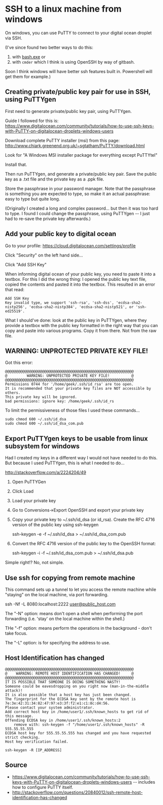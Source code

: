 ﻿# SSH to a linux machine from windows

On windows, you can use PuTTY to connect to your digital ocean droplet via SSH.

(I've since found two better ways to do this:
   1. with [bash.exe](../windows/bash_on_windows.md) or
   2. with `cmder` which I think is using OpenSSH by way of gitbash.

Soon I think windows will have better ssh features built in. Powershell will get them for example.)

## Creating private/public key pair for use in SSH, using PuTTYgen

First need to generate private/public key pair, using PuTTYgen.

Guide I followed for this is: <https://www.digitalocean.com/community/tutorials/how-to-use-ssh-keys-with-PuTTY-on-digitalocean-droplets-windows-users>

Download complete PuTTY installer (msi) from this page: <http://www.chiark.greenend.org.uk/~sgtatham/PuTTY/download.html>

Look for "A Windows MSI installer package for everything except PuTTYtel"

Install that.

Then run PuTTYgen, and generate a private/public key pair. Save the public key as a .txt file and the private key as a .ppk file.

Store the passphrase in your password manager. Note that the passphrase is something you are expected to type, so make it an actual passphrase: easy to type but quite long.

(Originally I created a long and complex password... but then it was too hard to type. I found I could change the passphrase, using PuTTYgen -- I just had to re-save the private key afterwards.)

## Add your public key to digital ocean

Go to your profile: https://cloud.digitalocean.com/settings/profile

Click "Security" on the left hand side...

Click "Add SSH Key"

When informing digital ocean of your public key, you need to paste it into a textbox. For this I did the wrong thing: I opened the public key text file, copied the contents and pasted it into the textbox. This resulted in an error that read:

    Add SSH Key
    Key invalid type, we support 'ssh-rsa', 'ssh-dss', 'ecdsa-sha2-nistp256', 'ecdsa-sha2-nistp384', 'ecdsa-sha2-nistp521', or 'ssh-ed25519'.

What I should've done: look at the public key in PuTTYgen, where they provide a textbox with the public key formatted in the right way that you can copy and paste into various programs. Copy it from there. Not from the raw file.

## WARNING: UNPROTECTED PRIVATE KEY FILE!

Got this error:

    @@@@@@@@@@@@@@@@@@@@@@@@@@@@@@@@@@@@@@@@@@@@@@@@@@@@@@@@@@@
    @         WARNING: UNPROTECTED PRIVATE KEY FILE!          @
    @@@@@@@@@@@@@@@@@@@@@@@@@@@@@@@@@@@@@@@@@@@@@@@@@@@@@@@@@@@
    Permissions 0744 for '/home/geek/.ssh/id_rsa' are too open.
    It is recommended that your private key files are NOT accessible by others.
    This private key will be ignored.
    bad permissions: ignore key: /home/geek/.ssh/id_rs

To limit the permissiveness of those files I used these commands...

    sudo chmod 600 ~/.ssh/id_dsa
    sudo chmod 600 ~/.ssh/id_dsa_com.pub

## Export PuTTYgen keys to be usable from linux subsystem for windows

Had I created my keys in a different way I would not have needed to do this. But because I used PuTTYgen, this is what I needed to do...

<http://stackoverflow.com/a/2224204/49>

1. Open PuTTYGen
2. Click Load
3. Load your private key
4. Go to Conversions->Export OpenSSH and export your private key
5. Copy your private key to ~/.ssh/id_dsa (or id_rsa).
Create the RFC 4716 version of the public key using  ssh-keygen

    ssh-keygen -e -f ~/.ssh/id_dsa > ~/.ssh/id_dsa_com.pub

6. Convert the RFC 4716 version of the public key to the OpenSSH format:

    ssh-keygen -i -f ~/.ssh/id_dsa_com.pub > ~/.ssh/id_dsa.pub

Simple right!? No, not simple.

## Use ssh for copying from remote machine

This command sets up a tunnel to let you access the remote machine while "staying" on the local machine, via port forwarding.

   ssh -Nf -L 8080:localhost:2222 user@public_host.com

The "-N" option: means don't open a shell when performing the port forwarding (i.e. 'stay' on the local machine within the shell.)

THe "-f" option: means perform the operations in the background - don't take focus.

The "-L" option: is for specifying the address to use.

## Host Identification has changed

	@@@@@@@@@@@@@@@@@@@@@@@@@@@@@@@@@@@@@@@@@@@@@@@@@@@@@@@@@@@
	@    WARNING: REMOTE HOST IDENTIFICATION HAS CHANGED!     @
	@@@@@@@@@@@@@@@@@@@@@@@@@@@@@@@@@@@@@@@@@@@@@@@@@@@@@@@@@@@
	IT IS POSSIBLE THAT SOMEONE IS DOING SOMETHING NASTY!
	Someone could be eavesdropping on you right now (man-in-the-middle attack)!
	It is also possible that a host key has just been changed.
	The fingerprint for the ECDSA key sent by the remote host is
	7e:3e:42:31:34:82:47:97:e3:3f:f2:e1:c1:8c:d4:56.
	Please contact your system administrator.
	Add correct host key in /home/user1/.ssh/known_hosts to get rid of this message.
	Offending ECDSA key in /home/user1/.ssh/known_hosts:2
		remove with: ssh-keygen -f "/home/user1/.ssh/known_hosts" -R 555.55.55.555
	ECDSA host key for 555.55.55.555 has changed and you have requested strict checking.
	Host key verification failed.

    ssh-keygen -R [IP_ADDRESS]

## Source

- <https://www.digitalocean.com/community/tutorials/how-to-use-ssh-keys-with-PuTTY-on-digitalocean-droplets-windows-users> -- includes how to configure PuTTY itself.
- <http://stackoverflow.com/questions/20840012/ssh-remote-host-identification-has-changed>